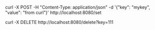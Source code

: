 curl -X POST -H "Content-Type: application/json" -d '{"key": "mykey", "value": "from curl"}' http://localhost:8080/set

curl -X DELETE http://localhost:8080/delete?key=111

